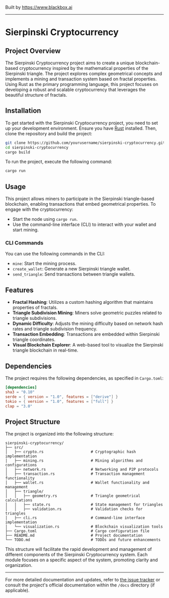 
Built by https://www.blackbox.ai

---

# Sierpinski Cryptocurrency

## Project Overview
The Sierpinski Cryptocurrency project aims to create a unique blockchain-based cryptocurrency inspired by the mathematical properties of the Sierpinski triangle. The project explores complex geometrical concepts and implements a mining and transaction system based on fractal properties. Using Rust as the primary programming language, this project focuses on developing a robust and scalable cryptocurrency that leverages the beautiful structure of fractals.

## Installation
To get started with the Sierpinski Cryptocurrency project, you need to set up your development environment. Ensure you have [Rust](https://www.rust-lang.org/tools/install) installed. Then, clone the repository and build the project:

```bash
git clone https://github.com/yourusername/sierpinski-cryptocurrency.git
cd sierpinski-cryptocurrency
cargo build
```

To run the project, execute the following command:

```bash
cargo run
```

## Usage
This project allows miners to participate in the Sierpinski triangle-based blockchain, enabling transactions that embed geometrical properties. To engage with the cryptocurrency:
- Start the node using `cargo run`.
- Use the command-line interface (CLI) to interact with your wallet and start mining.

### CLI Commands
You can use the following commands in the CLI:
- `mine`: Start the mining process.
- `create_wallet`: Generate a new Sierpinski triangle wallet.
- `send_triangle`: Send transactions between triangle wallets.

## Features
- **Fractal Hashing**: Utilizes a custom hashing algorithm that maintains properties of fractals.
- **Triangle Subdivision Mining**: Miners solve geometric puzzles related to triangle subdivisions.
- **Dynamic Difficulty**: Adjusts the mining difficulty based on network hash rates and triangle subdivision frequency.
- **Transaction Embedding**: Transactions are embedded within Sierpinski triangle coordinates.
- **Visual Blockchain Explorer**: A web-based tool to visualize the Sierpinski triangle blockchain in real-time.

## Dependencies
The project requires the following dependencies, as specified in `Cargo.toml`:

```toml
[dependencies]
sha3 = "0.10"
serde = { version = "1.0", features = ["derive"] }
tokio = { version = "1.0", features = ["full"] }
clap = "3.0"
```

## Project Structure
The project is organized into the following structure:

```
sierpinski-cryptocurrency/
├── src/
│   ├── crypto.rs                     # Cryptographic hash implementation
│   ├── mining.rs                     # Mining algorithms and configurations
│   ├── network.rs                    # Networking and P2P protocols
│   ├── transaction.rs                # Transaction management functionality
│   ├── wallet.rs                     # Wallet functionality and management
│   ├── triangle/
│   │   ├── geometry.rs               # Triangle geometrical calculations
│   │   ├── state.rs                  # State management for triangles
│   │   ├── validation.rs             # Validation checks for triangles
│   ├── cli.rs                        # Command-line interface implementation
│   └── visualization.rs              # Blockchain visualization tools
├── Cargo.toml                        # Cargo configuration file
├── README.md                         # Project documentation
└── TODO.md                           # TODOs and future enhancements
```

This structure will facilitate the rapid development and management of different components of the Sierpinski Cryptocurrency system. Each module focuses on a specific aspect of the system, promoting clarity and organization.

-----

For more detailed documentation and updates, refer to [the issue tracker](https://github.com/yourusername/sierpinski-cryptocurrency/issues) or consult the project's official documentation within the `/docs` directory (if applicable).